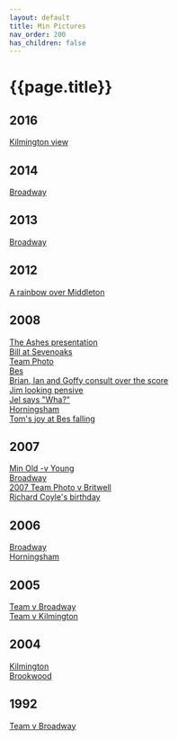 ```yaml
---
layout: default
title: Min Pictures
nav_order: 200
has_children: false
---
```


# {{page.title}}


## 2016

[Kilmington view](../2016/kilmington.jpg)

## 2014

[Broadway](../2014/broadway-and-horton)<br />

## 2013

[Broadway](../2013/broadway-and-horton/#trophy)<br />

## 2012

[A rainbow over Middleton](../2012/middleton-stoney)

## 2008

[The Ashes presentation](../2008/broadway-and-horton)<br />
[Bill at Sevenoaks](../2008/tappers)<br />
[Team Photo](../2008/20080518.jpg)<br />
[Bes](../2008/20080622.jpg)<br />
[Brian, Ian and Goffy consult over the score](../2008/20080710-2.jpg)<br />
[Jim looking pensive](../2008/20080710.jpg)<br />
[Jel says "Wha?"](../2008/20080712.jpg)<br />
[Horningsham](../2008/horningsham)<br />
[Tom's joy at Bes falling](../2008/old-min-young-min)


## 2007

[Min Old -v Young](../2007/old-min-young-min)<br />
[Broadway](../2007/broadway-and-horton)<br />
[2007 Team Photo v Britwell](../2007/britwell-salome)<br />
[Richard Coyle's birthday](../2007/horningsham)<br />

## 2006

[Broadway](../2006/broadway-and-horton)<br />
[Horningsham](../2006/horningsham)

## 2005

[Team v Broadway](../2005/broadway-and-horton)<br />
[Team v Kilmington](../2005/kilmington-and-stourton)

## 2004

[Kilmington](../2004/kilmington-and-stourton)<br />
[Brookwood](../2004/brookwood)

## 1992

[Team v Broadway](../1992/broadway-and-horton)